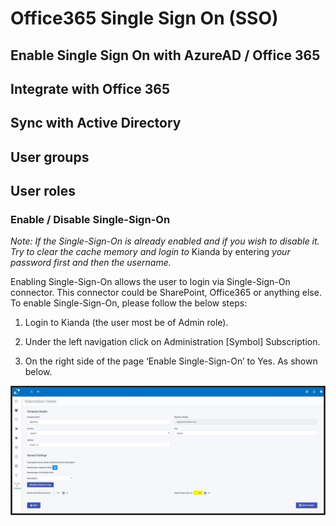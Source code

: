 # Office365 Single Sign On (SSO)

## Enable Single Sign On with AzureAD / Office 365

## Integrate with Office 365

## Sync with Active Directory

## User groups

## User roles



### Enable / Disable Single-Sign-On 

*Note: If the Single-Sign-On is already enabled and if you wish to disable it. Try to clear the cache memory and* *login to* Kianda by entering *your password first and then the username.*  

Enabling Single-Sign-On allows the user to login via Single-Sign-On connector. This connector could be SharePoint, Office365 or anything else. To enable Single-Sign-On, please follow the below steps: 

1. Login to Kianda (the user most be of Admin role). 

1. Under the left navigation click on Administration [Symbol] Subscription. 

1. On the right side of the page ‘Enable Single-Sign-On’ to Yes. As shown below. 

![img](images/kianda-sso.jpg)